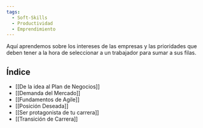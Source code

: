 ```yaml
---
tags:
  - Soft-Skills
  - Productividad
  - Emprendimiento
---
```

Aquí aprendemos sobre los intereses de las empresas y las prioridades que deben tener a la hora de seleccionar a un trabajador para sumar a sus filas.

## Índice
- [[De la idea al Plan de Negocios]]
- [[Demanda del Mercado]]
- [[Fundamentos de Agile]]
- [[Posición Deseada]]
- [[Ser protagonista de tu carrera]]
- [[Transición de Carrera]]